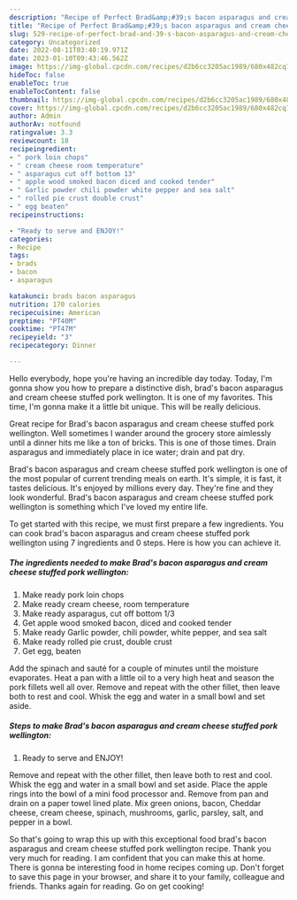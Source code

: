 ```yaml
---
description: "Recipe of Perfect Brad&amp;#39;s bacon asparagus and cream cheese stuffed pork wellington"
title: "Recipe of Perfect Brad&amp;#39;s bacon asparagus and cream cheese stuffed pork wellington"
slug: 529-recipe-of-perfect-brad-and-39-s-bacon-asparagus-and-cream-cheese-stuffed-pork-wellington
category: Uncategorized
date: 2022-08-11T03:40:19.971Z
date: 2023-01-10T09:43:46.562Z
image: https://img-global.cpcdn.com/recipes/d2b6cc3205ac1989/680x482cq70/brads-bacon-asparagus-and-cream-cheese-stuffed-pork-wellington-recipe-main-photo.jpg
hideToc: false
enableToc: true
enableTocContent: false
thumbnail: https://img-global.cpcdn.com/recipes/d2b6cc3205ac1989/680x482cq70/brads-bacon-asparagus-and-cream-cheese-stuffed-pork-wellington-recipe-main-photo.jpg
cover: https://img-global.cpcdn.com/recipes/d2b6cc3205ac1989/680x482cq70/brads-bacon-asparagus-and-cream-cheese-stuffed-pork-wellington-recipe-main-photo.jpg
author: Admin
authorAv: notfound
ratingvalue: 3.3
reviewcount: 18
recipeingredient:
- " pork loin chops"
- " cream cheese room temperature"
- " asparagus cut off bottom 13"
- " apple wood smoked bacon diced and cooked tender"
- " Garlic powder chili powder white pepper and sea salt"
- " rolled pie crust double crust"
- " egg beaten"
recipeinstructions:

- "Ready to serve and ENJOY!"
categories:
- Recipe
tags:
- brads
- bacon
- asparagus

katakunci: brads bacon asparagus 
nutrition: 170 calories
recipecuisine: American
preptime: "PT40M"
cooktime: "PT47M"
recipeyield: "3"
recipecategory: Dinner

---
```



Hello everybody, hope you're having an incredible day today. Today, I'm gonna show you how to prepare a distinctive dish, brad&#39;s bacon asparagus and cream cheese stuffed pork wellington. It is one of my favorites. This time, I'm gonna make it a little bit unique. This will be really delicious.

Great recipe for Brad&#39;s bacon asparagus and cream cheese stuffed pork wellington. Well sometimes I wander around the grocery store aimlessly until a dinner hits me like a ton of bricks. This is one of those times. Drain asparagus and immediately place in ice water; drain and pat dry.

Brad&#39;s bacon asparagus and cream cheese stuffed pork wellington is one of the most popular of current trending meals on earth. It's simple, it is fast, it tastes delicious. It's enjoyed by millions every day. They're fine and they look wonderful. Brad&#39;s bacon asparagus and cream cheese stuffed pork wellington is something which I've loved my entire life.


To get started with this recipe, we must first prepare a few ingredients. You can cook brad&#39;s bacon asparagus and cream cheese stuffed pork wellington using 7 ingredients and 0 steps. Here is how you can achieve it.

<!--inarticleads1-->

##### The ingredients needed to make Brad&#39;s bacon asparagus and cream cheese stuffed pork wellington:

1. Make ready  pork loin chops
1. Make ready  cream cheese, room temperature
1. Make ready  asparagus, cut off bottom 1/3
1. Get  apple wood smoked bacon, diced and cooked tender
1. Make ready  Garlic powder, chili powder, white pepper, and sea salt
1. Make ready  rolled pie crust, double crust
1. Get  egg, beaten


Add the spinach and sauté for a couple of minutes until the moisture evaporates. Heat a pan with a little oil to a very high heat and season the pork fillets well all over. Remove and repeat with the other fillet, then leave both to rest and cool. Whisk the egg and water in a small bowl and set aside. 

<!--inarticleads2-->

##### Steps to make Brad&#39;s bacon asparagus and cream cheese stuffed pork wellington:


1. Ready to serve and ENJOY!

Remove and repeat with the other fillet, then leave both to rest and cool. Whisk the egg and water in a small bowl and set aside. Place the apple rings into the bowl of a mini food processor and. Remove from pan and drain on a paper towel lined plate. Mix green onions, bacon, Cheddar cheese, cream cheese, spinach, mushrooms, garlic, parsley, salt, and pepper in a bowl. 

So that's going to wrap this up with this exceptional food brad&#39;s bacon asparagus and cream cheese stuffed pork wellington recipe. Thank you very much for reading. I am confident that you can make this at home. There is gonna be interesting food in home recipes coming up. Don't forget to save this page in your browser, and share it to your family, colleague and friends. Thanks again for reading. Go on get cooking!
